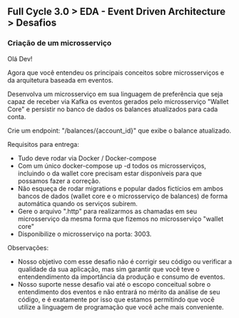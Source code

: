 ## Full Cycle 3.0 > EDA - Event Driven Architecture > Desafios

### Criação de um microsserviço

Olá Dev!

Agora que você entendeu os principais conceitos sobre microsserviços e da arquitetura baseada em eventos.

Desenvolva um microsserviço em sua linguagem de preferência que seja capaz de receber via Kafka os eventos gerados pelo microsserviço "Wallet Core" e persistir no banco de dados os balances atualizados para cada conta.

Crie um endpoint: "/balances/{account_id}" que exibe o balance atualizado.

Requisitos para entrega:

- Tudo deve rodar via Docker / Docker-compose
- Com um único docker-compose up -d todos os microsserviços, incluindo o da wallet core precisam estar disponíveis para que possamos fazer a correção.
- Não esqueça de rodar migrations e popular dados fictícios em ambos bancos de dados (wallet core e o microsserviço de balances) de forma automática quando os serviços subirem.
- Gere o arquivo ".http" para realizarmos as chamadas em seu microsserviço da mesma forma que fizemos no microsserviço "wallet core"
- Disponibilize o microsserviço na porta: 3003.

Observações:

- Nosso objetivo com esse desafio não é corrigir seu código ou verificar a qualidade da sua aplicação, mas sim garantir que você teve o entendendimento da importância da produção e consumo de eventos.
- Nosso suporte nesse desafio vai até o escopo conceitual sobre o entendimento dos eventos e não entrará no mérito da análise de seu código, e é exatamente por isso que estamos permitindo que você utilize a linguagem de programação que você ache mais conveniente.
